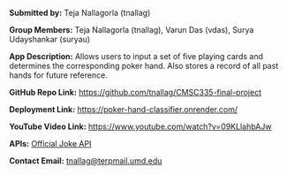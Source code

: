 **Submitted by:** Teja Nallagorla (tnallag)

**Group Members:** Teja Nallagorla (tnallag), Varun Das (vdas), Surya Udayshankar (suryau)

**App Description:** Allows users to input a set of five playing cards and determines the corresponding poker hand. Also stores a record of all past hands for future reference.

**GitHub Repo Link:** https://github.com/tnallag/CMSC335-final-project

**Deployment Link:** https://poker-hand-classifier.onrender.com/

**YouTube Video Link:** https://www.youtube.com/watch?v=09KLlahbAJw

**APIs:** [Official Joke API](https://github.com/15Dkatz/official_joke_api)

**Contact Email:** tnallag@terpmail.umd.edu
